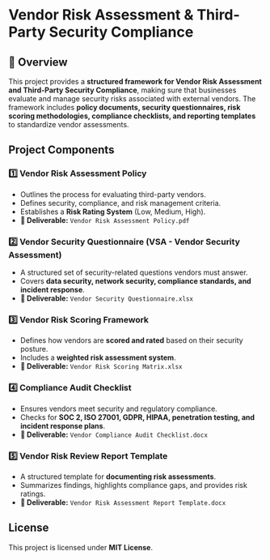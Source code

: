 # Vendor Risk Assessment & Third-Party Security Compliance

## 📌 Overview
This project provides a **structured framework for Vendor Risk Assessment and Third-Party Security Compliance**, making sure that businesses evaluate and manage security risks associated with external vendors. The framework includes **policy documents, security questionnaires, risk scoring methodologies, compliance checklists, and reporting templates** to standardize vendor assessments.

## Project Components

### 1️⃣ Vendor Risk Assessment Policy
- Outlines the process for evaluating third-party vendors.
- Defines security, compliance, and risk management criteria.
- Establishes a **Risk Rating System** (Low, Medium, High).
- **📂 Deliverable:** `Vendor Risk Assessment Policy.pdf`

### 2️⃣ Vendor Security Questionnaire (VSA - Vendor Security Assessment)
- A structured set of security-related questions vendors must answer.
- Covers **data security, network security, compliance standards, and incident response**.
- **📂 Deliverable:** `Vendor Security Questionnaire.xlsx`

### 3️⃣ Vendor Risk Scoring Framework
- Defines how vendors are **scored and rated** based on their security posture.
- Includes a **weighted risk assessment system**.
- **📂 Deliverable:** `Vendor Risk Scoring Matrix.xlsx`

### 4️⃣ Compliance Audit Checklist
- Ensures vendors meet security and regulatory compliance.
- Checks for **SOC 2, ISO 27001, GDPR, HIPAA, penetration testing, and incident response plans**.
- **📂 Deliverable:** `Vendor Compliance Audit Checklist.docx`

### 5️⃣ Vendor Risk Review Report Template
- A structured template for **documenting risk assessments**.
- Summarizes findings, highlights compliance gaps, and provides risk ratings.
- **📂 Deliverable:** `Vendor Risk Assessment Report Template.docx`



## License
This project is licensed under **MIT License**.
